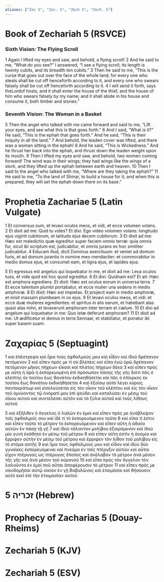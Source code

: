 ```yaml
---
aliases: ["Zec 5", "Zec. 5", "Zech 5", "Zech. 5"]
---
```



# Book of Zechariah 5 (RSVCE)

### Sixth Vision: The Flying Scroll
1 Again I lifted my eyes and saw, and behold, a flying scroll!
2 And he said to me, “What do you see?” I answered, “I see a flying scroll; its length is twenty cubits, and its breadth ten cubits.”
3 Then he said to me, “This is the curse that goes out over the face of the whole land; for every one who steals shall be cut off henceforth according to it, and every one who swears falsely shall be cut off henceforth according to it.
4 I will send it forth, says theLordof hosts, and it shall enter the house of the thief, and the house of him who swears falsely by my name; and it shall abide in his house and consume it, both timber and stones.”
### Seventh Vision: The Woman in a Basket
5 Then the angel who talked with me came forward and said to me, “Lift your eyes, and see what this is that goes forth.”
6 And I said, “What is it?” He said, “This is the ephah that goes forth.” And he said, “This is their iniquity in all the land.”
7 And behold, the leaden cover was lifted, and there was a woman sitting in the ephah!
8 And he said, “This is Wickedness.” And he thrust her back into the ephah, and thrust down the leaden weight upon its mouth.
9 Then I lifted my eyes and saw, and behold, two women coming forward! The wind was in their wings; they had wings like the wings of a stork, and they lifted up the ephah between earth and heaven.
10 Then I said to the angel who talked with me, “Where are they taking the ephah?”
11 He said to me, “To the land of Shinar, to build a house for it; and when this is prepared, they will set the ephah down there on its base.”


# Prophetia Zachariae 5 (Latin Vulgate)

1 Et conversus sum, et levavi oculos meos, et vidi, et ecce volumen volans.
2 Et dixit ad me: Quid tu vides? Et dixi: Ego video volumen volans: longitudo ejus viginti cubitorum, et latitudo ejus decem cubitorum.
3 Et dixit ad me: Hæc est maledictio quæ egreditur super faciem omnis terræ: quia omnis fur, sicut ibi scriptum est, judicabitur, et omnis jurans ex hoc similiter judicabitur.
4 Educam illud, dicit Dominus exercituum: et veniet ad domum furis, et ad domum jurantis in nomine meo mendaciter: et commorabitur in medio domus ejus, et consumet eam, et ligna ejus, et lapides ejus.

5 Et egressus est angelus qui loquebatur in me, et dixit ad me: Leva oculos tuos, et vide quid est hoc quod egreditur.
6 Et dixi: Quidnam est? Et ait: Hæc est amphora egrediens. Et dixit: Hæc est oculus eorum in universa terra.
7 Et ecce talentum plumbi portabatur, et ecce mulier una sedens in medio amphoræ.
8 Et dixit: Hæc est impietas. Et projecit eam in medio amphoræ, et misit massam plumbeam in os ejus.
9 Et levavi oculos meos, et vidi: et ecce duæ mulieres egredientes: et spiritus in alis earum, et habebant alas quasi alas milvi, et levaverunt amphoram inter terram et cælum.
10 Et dixi ad angelum qui loquebatur in me: Quo istæ deferunt amphoram?
11 Et dixit ad me: Ut ædificetur ei domus in terra Sennaar, et stabiliatur, et ponatur ibi super basem suam.


# Ζαχαρίας 5 (Septuagint)

1 καὶ ἐπέστρεψα καὶ ἦρα τοὺς ὀφθαλμούς μου καὶ εἶδον καὶ ἰδοὺ δρέπανον πετόμενον
2 καὶ εἶπεν πρός με τί σὺ βλέπεις καὶ εἶπα ἐγὼ ὁρῶ δρέπανον πετόμενον μῆκος πήχεων εἴκοσι καὶ πλάτος πήχεων δέκα
3 καὶ εἶπεν πρός με αὕτη ἡ ἀρὰ ἡ ἐκπορευομένη ἐπὶ πρόσωπον πάσης τῆς γῆς διότι πᾶς ὁ κλέπτης ἐκ τούτου ἕως θανάτου ἐκδικηθήσεται καὶ πᾶς ὁ ἐπίορκος ἐκ τούτου ἕως θανάτου ἐκδικηθήσεται
4 καὶ ἐξοίσω αὐτό λέγει κύριος παντοκράτωρ καὶ εἰσελεύσεται εἰς τὸν οἶκον τοῦ κλέπτου καὶ εἰς τὸν οἶκον τοῦ ὀμνύοντος τῷ ὀνόματί μου ἐπὶ ψεύδει καὶ καταλύσει ἐν μέσῳ τοῦ οἴκου αὐτοῦ καὶ συντελέσει αὐτὸν καὶ τὰ ξύλα αὐτοῦ καὶ τοὺς λίθους αὐτοῦ

5 καὶ ἐξῆλθεν ὁ ἄγγελος ὁ λαλῶν ἐν ἐμοὶ καὶ εἶπεν πρός με ἀνάβλεψον τοῖς ὀφθαλμοῖς σου καὶ ἰδὲ τί τὸ ἐκπορευόμενον τοῦτο
6 καὶ εἶπα τί ἐστιν καὶ εἶπεν τοῦτο τὸ μέτρον τὸ ἐκπορευόμενον καὶ εἶπεν αὕτη ἡ ἀδικία αὐτῶν ἐν πάσῃ τῇ γῇ
7 καὶ ἰδοὺ τάλαντον μολίβου ἐξαιρόμενον καὶ ἰδοὺ μία γυνὴ ἐκάθητο ἐν μέσῳ τοῦ μέτρου
8 καὶ εἶπεν αὕτη ἐστὶν ἡ ἀνομία καὶ ἔρριψεν αὐτὴν ἐν μέσῳ τοῦ μέτρου καὶ ἔρριψεν τὸν λίθον τοῦ μολίβου εἰς τὸ στόμα αὐτῆς
9 καὶ ἦρα τοὺς ὀφθαλμούς μου καὶ εἶδον καὶ ἰδοὺ δύο γυναῖκες ἐκπορευόμεναι καὶ πνεῦμα ἐν ταῖς πτέρυξιν αὐτῶν καὶ αὗται εἶχον πτέρυγας ὡς πτέρυγας ἔποπος καὶ ἀνέλαβον τὸ μέτρον ἀνὰ μέσον τῆς γῆς καὶ ἀνὰ μέσον τοῦ οὐρανοῦ
10 καὶ εἶπα πρὸς τὸν ἄγγελον τὸν λαλοῦντα ἐν ἐμοί ποῦ αὗται ἀποφέρουσιν τὸ μέτρον
11 καὶ εἶπεν πρός με οἰκοδομῆσαι αὐτῷ οἰκίαν ἐν γῇ Βαβυλῶνος καὶ ἑτοιμάσαι καὶ θήσουσιν αὐτὸ ἐκεῖ ἐπὶ τὴν ἑτοιμασίαν αὐτοῦ


# 5 זכריה (Hebrew)


# Prophecy of Zacharias 5 (Douay-Rheims)


# Zechariah 5 (KJV)


# Zechariah 5 (ESV)

